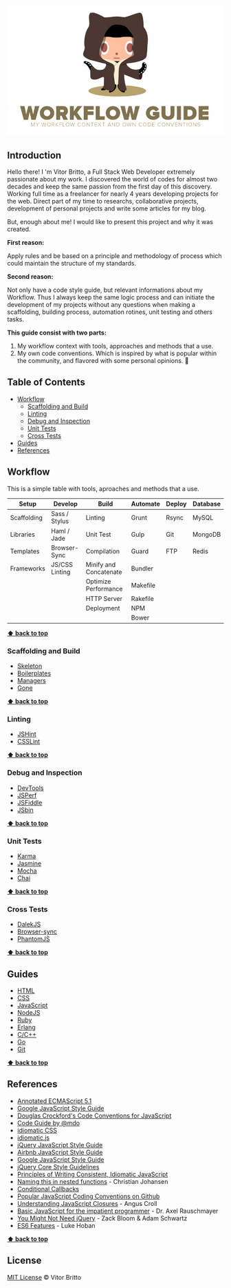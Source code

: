![Workflow Guide Logo](logo-wg.jpg "Workflow Guide")

## Introduction

Hello there! I 'm Vitor Britto, a Full Stack Web Developer extremely passionate about my work. I discovered the world of codes for almost two decades and keep the same passion from the first day of this discovery. Working full time as a freelancer for nearly 4 years developing projects for the web. Direct part of my time to researchs, collaborative projects, development of personal projects and write some articles for my blog.

But, enough about me! I would like to present this project and why it was created.

**First reason:**

Apply rules and be based on a principle and methodology of process which could maintain the structure of my standards.

**Second reason:**

Not only have a code style guide, but relevant informations about my Workflow. Thus I always keep the same logic process and can initiate the development of my projects without any questions when making a scaffolding, building process, automation rotines, unit testing and others tasks.

**This guide consist with two parts:**

1. My workflow context with tools, approaches and methods that a use.
2. My own code conventions. Which is inspired by what is popular within the community, and flavored with some personal opinions. :ghost:

## Table of Contents

- [Workflow](#workflow)
    - [Scaffolding and Build](#scaffolding-and-build)
    - [Linting](#linting)
    - [Debug and Inspection](#debug-and-inspection)
    - [Unit Tests](#unit-tests)
    - [Cross Tests](#cross-tests)
- [Guides](#guides)
- [References](#references)


## Workflow

This is a simple table with tools, aproaches and methods that a use.

| Setup       | Develop        | Build                  | Automate | Deploy | Database |
|-------------|----------------|------------------------|----------|--------|----------|
| Scaffolding | Sass / Stylus  | Linting                | Grunt    | Rsync  | MySQL    |
| Libraries   | Haml / Jade    | Unit Test              | Gulp     | Git    | MongoDB  |
| Templates   | Browser-Sync   | Compilation            | Guard    | FTP    | Redis    |
| Frameworks  | JS/CSS Linting | Minify and Concatenate | Bundler  |        |          |
|             |                | Optimize Performance   | Makefile |        |          |
|             |                | HTTP Server            | Rakefile |        |          |
|             |                | Deployment             | NPM      |        |          |
|             |                |                        | Bower    |        |          |

**[⬆ back to top](#table-of-contents)**

### Scaffolding and Build

- [Skeleton](https://github.com/vitorbritto/skeleton)
- [Boilerplates](https://github.com/vitorbritto/boilerplates)
- [Managers](https://github.com/vitorbritto/managers)
- [Gone](https://github.com/vitorbritto/gone)

**[⬆ back to top](#table-of-contents)**

### Linting

- [JSHint](https://github.com/vitorbritto/workflow-guide/blob/master/files/.jshintrc)
- [CSSLint](https://github.com/vitorbritto/workflow-guide/blob/master/files/.csslintrc)

**[⬆ back to top](#table-of-contents)**

### Debug and Inspection

- [DevTools](https://developers.google.com/chrome-developer-tools/)
- [JSPerf](http://jsperf.com/)
- [JSFiddle](http://jsfiddle.net/)
- [JSbin](http://jsbin.com/)

**[⬆ back to top](#table-of-contents)**

### Unit Tests

- [Karma](http://karma-runner.github.io/)
- [Jasmine](https://github.com/pivotal/jasmine)
- [Mocha](https://github.com/visionmedia/mocha)
- [Chai](http://chaijs.com/)

**[⬆ back to top](#table-of-contents)**

### Cross Tests

- [DalekJS](http://dalekjs.com/)
- [Browser-sync](http://browsersync.io/)
- [PhantomJS](http://phantomjs.org/)

**[⬆ back to top](#table-of-contents)**


## Guides

- [HTML](guides/html.md)
- [CSS](guides/css.md)
- [JavaScript](guides/javascript.md)
- [NodeJS](guides/nodejs.md)
- [Ruby](guides/ruby.md)
- [Erlang](guides/erlang.md)
- [C/C++](guides/c.md)
- [Go](guides/go.md)
- [Git](guides/git.md)

**[⬆ back to top](#table-of-contents)**


## References

- [Annotated ECMAScript 5.1](http://es5.github.com/)
- [Google JavaScript Style Guide](http://google-styleguide.googlecode.com/svn/trunk/javascriptguide.xml)
- [Douglas Crockford's Code Conventions for JavaScript](http://javascript.crockford.com/code.html)
- [Code Guide by @mdo](https://github.com/mdo/code-guide)
- [idiomatic CSS](https://github.com/necolas/idiomatic-css/)
- [idiomatic.js](https://github.com/rwldrn/idiomatic.js/)
- [jQuery JavaScript Style Guide](http://contribute.jquery.org/style-guide/js/)
- [Airbnb JavaScript Style Guide](https://github.com/airbnb/javascript)
- [Google JavaScript Style Guide](http://google-styleguide.googlecode.com/svn/trunk/javascriptguide.xml)
- [jQuery Core Style Guidelines](http://docs.jquery.com/JQuery_Core_Style_Guidelines)
- [Principles of Writing Consistent, Idiomatic JavaScript](https://github.com/rwldrn/idiomatic.js/)
- [Naming this in nested functions](https://gist.github.com/4135065) - Christian Johansen
- [Conditional Callbacks](https://github.com/airbnb/javascript/issues/52)
- [Popular JavaScript Coding Conventions on Github](http://sideeffect.kr/popularconvention/#javascript)
- [Understanding JavaScript Closures](http://javascriptweblog.wordpress.com/2010/10/25/understanding-javascript-closures/) - Angus Croll
- [Basic JavaScript for the impatient programmer](http://www.2ality.com/2013/06/basic-javascript.html) - Dr. Axel Rauschmayer
- [You Might Not Need jQuery](http://youmightnotneedjquery.com/) - Zack Bloom & Adam Schwartz
- [ES6 Features](https://github.com/lukehoban/es6features) - Luke Hoban

**[⬆ back to top](#table-of-contents)**


## License

[MIT License](http://vitorbritto.mit-license.org/) © Vitor Britto
